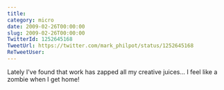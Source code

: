 ```yaml
---
title: 
category: micro
date: 2009-02-26T00:00:00
slug: 2009-02-26T00:00:00
TwitterId: 1252645168
TweetUrl: https://twitter.com/mark_philpot/status/1252645168
ReTweetUser: 
---
```


Lately I've found that work has zapped all my creative juices... I feel like a zombie when I get home!